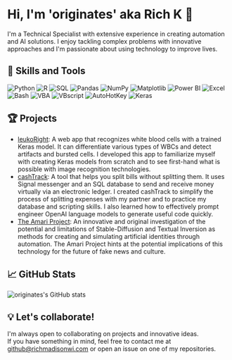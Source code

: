 # Hi, I'm 'originates' aka Rich K 👋

I'm a Technical Specialist with extensive experience in creating automation and AI solutions. I enjoy tackling complex problems with innovative approaches and I'm passionate about using technology to improve lives.

## 🚀 Skills and Tools

![Python](https://img.shields.io/badge/-Python-3776AB?style=flat&logo=python&logoColor=white)
![R](https://img.shields.io/badge/-R-276DC3?style=flat&logo=r&logoColor=white)
![SQL](https://img.shields.io/badge/-SQL-4479A1?style=flat&logo=MySQL&logoColor=white)
![Pandas](https://img.shields.io/badge/-Pandas-150458?style=flat&logo=pandas&logoColor=white)
![NumPy](https://img.shields.io/badge/-NumPy-013243?style=flat&logo=numpy&logoColor=white)
![Matplotlib](https://img.shields.io/badge/-Matplotlib-11557C?style=flat&logo=matplotlib&logoColor=white)
![Power BI](https://img.shields.io/badge/-Power%20BI-F2C811?style=flat&logo=power-bi&logoColor=black)
![Excel](https://img.shields.io/badge/-Excel-217346?style=flat&logo=microsoft-excel&logoColor=white)
![Bash](https://img.shields.io/badge/-Bash-4EAA25?style=flat&logo=GNU%20Bash&logoColor=white)
![VBA](https://img.shields.io/badge/-VBA-00599C?style=flat&logo=Microsoft%20Excel&logoColor=white)
![VBscript](https://img.shields.io/badge/-VBscript-5C2D91?style=flat&logo=Microsoft&logoColor=white)
![AutoHotKey](https://img.shields.io/badge/-AutoHotKey-334455?style=flat&logo=AutoHotkey&logoColor=white)
![Keras](https://img.shields.io/badge/-Keras-D00000?style=flat&logo=Keras&logoColor=white)

## 🏆 Projects

- [leukoRight](https://github.com/originates/leukoRight): A web app that recognizes white blood cells with a trained Keras model. It can differentiate various types of WBCs and detect artifacts and bursted cells. I developed this app to familiarize myself with creating Keras models from scratch and to see first-hand what is possible with image recognition technologies.
- [cashTrack](https://github.com/originates/cashTrack): A tool that helps you split bills without splitting them. It uses Signal messenger and an SQL database to send and receive money virtually via an electronic ledger. I created cashTrack to simplify the process of splitting expenses with my partner and to practice my database and scripting skills. I also learned how to effectively prompt engineer OpenAI language models to generate useful code quickly.
- [The Amari Project](https://github.com/originates/the-amari-project): An innovative and original investigation of the potential and limitations of Stable-Diffusion and Textual Inversion as methods for creating and simulating artificial identities through automation. The Amari Project hints at the potential implications of this technology for the future of fake news and culture.

## 📈 GitHub Stats

![originates's GitHub stats](https://github-readme-stats.vercel.app/api?username=originates)

## 💡 Let's collaborate!

I'm always open to collaborating on projects and innovative ideas.<br>
If you have something in mind, feel free to contact me at github@richmadisonwi.com or open an issue on one of my repositories.
